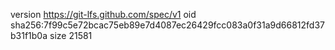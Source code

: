 version https://git-lfs.github.com/spec/v1
oid sha256:7f99c5e72bcac75eb89e7d4087ec26429fcc083a0f31a9d66812fd37b31f1b0a
size 21581
